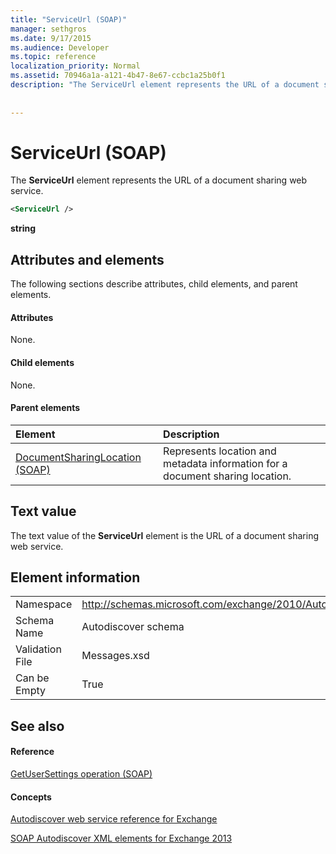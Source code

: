 ```yaml
---
title: "ServiceUrl (SOAP)"
manager: sethgros
ms.date: 9/17/2015
ms.audience: Developer
ms.topic: reference
localization_priority: Normal
ms.assetid: 70946a1a-a121-4b47-8e67-ccbc1a25b0f1
description: "The ServiceUrl element represents the URL of a document sharing web service."
 
 
---
```


# ServiceUrl (SOAP)

The **ServiceUrl** element represents the URL of a document sharing web service. 
  
```XML
<ServiceUrl />
```

 **string**
## Attributes and elements

The following sections describe attributes, child elements, and parent elements.
  
#### Attributes

None.
  
#### Child elements

None.
  
#### Parent elements

|**Element**|**Description**|
|:-----|:-----|
|[DocumentSharingLocation (SOAP)](documentsharinglocation-soap.md) <br/> |Represents location and metadata information for a document sharing location.  <br/> |
   
## Text value

The text value of the **ServiceUrl** element is the URL of a document sharing web service. 
  
## Element information

|||
|:-----|:-----|
|Namespace  <br/> |http://schemas.microsoft.com/exchange/2010/Autodiscover  <br/> |
|Schema Name  <br/> |Autodiscover schema  <br/> |
|Validation File  <br/> |Messages.xsd  <br/> |
|Can be Empty  <br/> |True  <br/> |
   
## See also

#### Reference

[GetUserSettings operation (SOAP)](getusersettings-operation-soap.md)
#### Concepts

[Autodiscover web service reference for Exchange](autodiscover-web-service-reference-for-exchange.md)
  
[SOAP Autodiscover XML elements for Exchange 2013](soap-autodiscover-xml-elements-for-exchange-2013.md)


